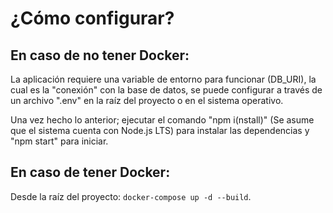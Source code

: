 # ¿Cómo configurar?
## En caso de no tener Docker:

La aplicación requiere una variable de entorno para funcionar (DB_URI), la cual es la "conexión" con la base de datos, se puede configurar a través de un archivo ".env" en la raíz del proyecto o en el sistema operativo.

Una vez hecho lo anterior; ejecutar el comando "npm i(nstall)" (Se asume que el sistema cuenta con Node.js LTS) para instalar las dependencias y "npm start" para iniciar.

## En caso de tener Docker:

Desde la raíz del proyecto: `docker-compose up -d --build`.